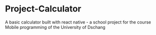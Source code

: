 # Project-Calculator
A basic calculator built with react native - a school project for the course Mobile programming of the University of Dschang
